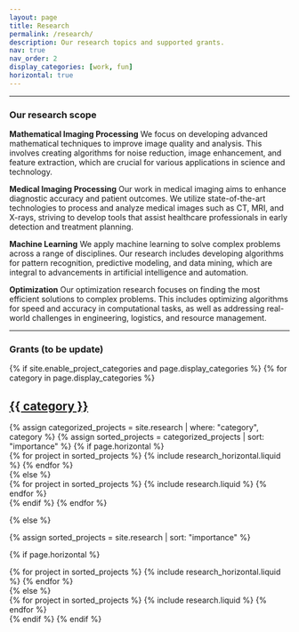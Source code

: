 ```yaml
---
layout: page
title: Research
permalink: /research/
description: Our research topics and supported grants.
nav: true
nav_order: 2
display_categories: [work, fun]
horizontal: true
---
```



---
### Our research scope

**Mathematical Imaging Processing**
We focus on developing advanced mathematical techniques to improve image quality and analysis. This involves creating algorithms for noise reduction, image enhancement, and feature extraction, which are crucial for various applications in science and technology.

**Medical Imaging Processing**
Our work in medical imaging aims to enhance diagnostic accuracy and patient outcomes. We utilize state-of-the-art technologies to process and analyze medical images such as CT, MRI, and X-rays, striving to develop tools that assist healthcare professionals in early detection and treatment planning.

**Machine Learning**
We apply machine learning to solve complex problems across a range of disciplines. Our research includes developing algorithms for pattern recognition, predictive modeling, and data mining, which are integral to advancements in artificial intelligence and automation.

**Optimization**
Our optimization research focuses on finding the most efficient solutions to complex problems. This includes optimizing algorithms for speed and accuracy in computational tasks, as well as addressing real-world challenges in engineering, logistics, and resource management.

---
### Grants (to be update)

<!-- pages/research.md -->
<div class="project">
{% if site.enable_project_categories and page.display_categories %}
  <!-- Display categorized projects -->
  {% for category in page.display_categories %}
  <a id="{{ category }}" href=".#{{ category }}">
    <h2 class="category">{{ category }}</h2>
  </a>
  {% assign categorized_projects = site.research | where: "category", category %}
  {% assign sorted_projects = categorized_projects | sort: "importance" %}
  <!-- Generate cards for each project -->
  {% if page.horizontal %}
  <div class="container">
    <div class="row row-cols-1 row-cols-md-2">
    {% for project in sorted_projects %}
      {% include research_horizontal.liquid %}
    {% endfor %}
    </div>
  </div>
  {% else %}
  <div class="row row-cols-1 row-cols-md-3">
    {% for project in sorted_projects %}
      {% include research.liquid %}
    {% endfor %}
  </div>
  {% endif %}
  {% endfor %}

{% else %}

<!-- Display projects without categories -->

{% assign sorted_projects = site.research | sort: "importance" %}

  <!-- Generate cards for each project -->

{% if page.horizontal %}

  <div class="container">
    <div class="row row-cols-1 row-cols-md-2">
    {% for project in sorted_projects %}
      {% include research_horizontal.liquid %}
    {% endfor %}
    </div>
  </div>
  {% else %}
  <div class="row row-cols-1 row-cols-md-3">
    {% for project in sorted_projects %}
      {% include research.liquid %}
    {% endfor %}
  </div>
  {% endif %}
{% endif %}
</div>

